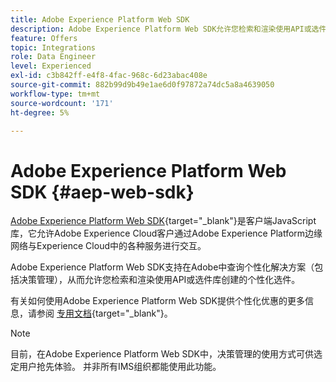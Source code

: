 ```yaml
---
title: Adobe Experience Platform Web SDK
description: Adobe Experience Platform Web SDK允许您检索和渲染使用API或选件库创建的个性化选件。
feature: Offers
topic: Integrations
role: Data Engineer
level: Experienced
exl-id: c3b842ff-e4f8-4fac-968c-6d23abac408e
source-git-commit: 882b99d9b49e1ae6d0f97872a74dc5a8a4639050
workflow-type: tm+mt
source-wordcount: '171'
ht-degree: 5%

---
```


# Adobe Experience Platform Web SDK {#aep-web-sdk}

[Adobe Experience Platform Web SDK](https://experienceleague.adobe.com/docs/experience-platform/edge/home.html#video-overview){target=&quot;_blank&quot;}是客户端JavaScript库，它允许Adobe Experience Cloud客户通过Adobe Experience Platform边缘网络与Experience Cloud中的各种服务进行交互。

Adobe Experience Platform Web SDK支持在Adobe中查询个性化解决方案（包括决策管理），从而允许您检索和渲染使用API或选件库创建的个性化选件。

有关如何使用Adobe Experience Platform Web SDK提供个性化优惠的更多信息，请参阅 [专用文档](https://experienceleague.adobe.com/docs/experience-platform/edge/personalization/offer-decisioning/offer-decisioning-overview.html#enabling-offer-decisioning){target=&quot;_blank&quot;}。

>[!NOTE]
>
>目前，在Adobe Experience Platform Web SDK中，决策管理的使用方式可供选定用户抢先体验。 并非所有IMS组织都能使用此功能。

